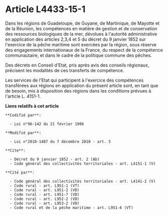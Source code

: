 # Article L4433-15-1

Dans les régions de Guadeloupe, de Guyane, de Martinique, de Mayotte et de la Réunion, les compétences en matière de gestion
et de conservation des ressources biologiques de la mer, dévolues à l'autorité administrative en application des articles
2,3,4 et 5 du décret du 9 janvier 1852 sur l'exercice de la pêche maritime sont exercées par la région, sous réserve des
engagements internationaux de la France, du respect de la compétence communautaire, et dans le cadre de la politique commune
des pêches. 

Des décrets en Conseil d'Etat, pris après avis des conseils régionaux, précisent les modalités de ces transferts de
compétence. 

Les services de l'Etat qui participent à l'exercice des compétences transférées aux régions en application du présent article
sont, en tant que de besoin, mis à disposition des régions dans les conditions prévues à l'article L. 4151-1.

**Liens relatifs à cet article**

	**Codifié par**:

	  - Loi n°96-142 du 21 février 1996

	**Modifié par**:

	  - Loi n°2010-1487 du 7 décembre 2010 - art. 5

	**Cite**:

	  - Décret du 9 janvier 1852 - art. 2 (Ab)
	  - Code général des collectivités territoriales - art. L4151-1 (V)

	**Cité par**:

	  - Code général des collectivités territoriales - art. L4141-2 (V)
	  - Code rural - art. L951-1 (VT)
	  - Code rural - art. L951-2 (VD)
	  - Code rural - art. L951-7 (VD)
	  - Code rural - art. L952-2 (VD)
	  - Code rural - art. L953-2 (VD)
	  - Code rural et de la pêche maritime - art. L951-6 (VT)
